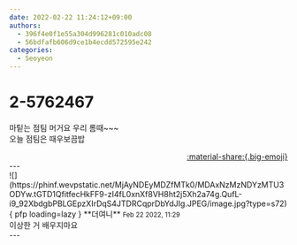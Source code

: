 ```yaml
---
date: 2022-02-22 11:24:12+09:00
authors:
  - 396f4e0f1e55a304d996281c010adc08
  - 56bdfafb606d9ce1b4ecdd572595e242
categories:
  - Seoyeon
---
```


# 2-5762467

<div class="post-container" markdown="1">
<div class="content-container md-sidebar__scrollwrap" markdown="1">

마팉는 점팀 머거요 우리 롬때~~~<br>오늘 점팀은 때우보끔밥

</div>
</div>

<div style="text-align: right;" markdown="1">
<a href="https://weverse.io/fromis9/fanpost/2-5762467" style="text-align: right;">:material-share:{.big-emoji}</a>
</div>
---

<div class="comments-container md-sidebar__scrollwrap" markdown="1">
<div class="comment" markdown="1">
<div class='id-container' markdown="1">
![](https://phinf.wevpstatic.net/MjAyNDEyMDZfMTk0/MDAxNzMzNDYzMTU3ODYw.tGTD1QfitfecHkFF9-zI4fL0xnXf8VH8ht2j5Xh2a74g.QufL-i9_92XbdgbPBLGEpzXIrDqS4JTDRCqprDbYdJIg.JPEG/image.jpg?type=s72){ pfp loading=lazy }
**<span class="artist">더여니</span>** <small>Feb 22 2022, 11:29</small><br>
</div>
<div class='comment-body' markdown="1">
이상한 거 배우지마요
</div>
</div>
</div>
---
